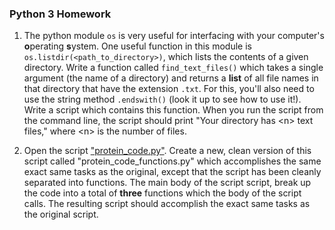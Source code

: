 ### Python 3 Homework


1. The python module `os` is very useful for interfacing with your computer's **o**perating **s**ystem. One useful function in this module is `os.listdir(<path_to_directory>)`, which lists the contents of a given directory.
Write a function called `find_text_files()` which takes a single argument (the name of a directory) and returns a **list** of all file names in that directory that have the extension `.txt`. For this, you'll also need to use the string method `.endswith()` (look it up to see how to use it!). Write a script which contains this function. When you run the script from the command line, the script should print "Your directory has \<n\> text files," where \<n\> is the number of files.

2. Open the script ["protein\_code.py"](protein_code.py). Create a new, clean version of this script called "protein\_code\_functions.py" which accomplishes the same exact same tasks as the original, except that the script has been cleanly separated into functions. The main body of the script script, break up the code into a total of **three** functions which the body of the script calls. The resulting script should accomplish the exact same tasks as the original script.

